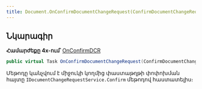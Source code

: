 ```yaml
---
title: Document.OnConfirmDocumentChangeRequest(ConfirmDocumentChangeRequestEventArgs) մեթոդ
---
```


## Նկարագիր

**Համարժեքը 4x-ում՝** [OnConfirmDCR](https://armsoft.github.io/as4x-docs/HTM/ProgrGuide/ScriptProcs/OnConfirmDCR.html)

```c#
public virtual Task OnConfirmDocumentChangeRequest(ConfirmDocumentChangeRequestEventArgs args)
```

Մեթոդը կանչվում է միջուկի կողմից փաստաթղթի փոփոխման հայտը `IDocumentChangeRequestService.Confirm` մեթոդով հաստատելիս։

